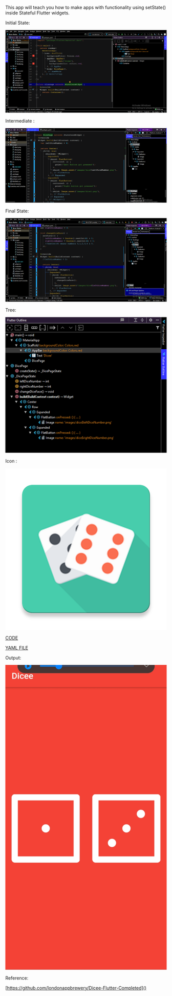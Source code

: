 This app will teach you how to make apps with functionality using setState() inside Stateful Flutter widgets.

Initial State:

![](https://github.com/rohitm17/Flutter/blob/master/Dicee/initial.png)

Intermediate :

![](https://github.com/rohitm17/Flutter/blob/master/Dicee/intermediate.png)

Final State:

![](https://github.com/rohitm17/Flutter/blob/master/Dicee/final.png)

Tree:

![](https://github.com/rohitm17/Flutter/blob/master/Dicee/final_tree.png)



Icon :

![](https://github.com/rohitm17/Flutter/blob/master/Dicee/ic_launcher-web.png)


[CODE](https://github.com/rohitm17/Flutter/blob/master/Dicee/main.dart)


[YAML FILE](https://github.com/rohitm17/Flutter/blob/master/Dicee/pubspec.yaml)




Output:

![](https://github.com/rohitm17/Flutter/blob/master/Dicee/output.jpeg)

Reference:

[https://github.com/londonappbrewery/Dicee-Flutter-Completed]()
